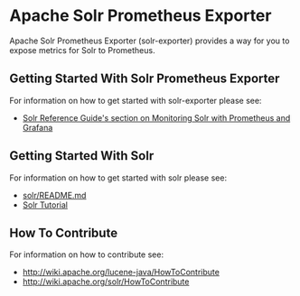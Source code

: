 <!--
    Licensed to the Apache Software Foundation (ASF) under one or more
    contributor license agreements.  See the NOTICE file distributed with
    this work for additional information regarding copyright ownership.
    The ASF licenses this file to You under the Apache License, Version 2.0
    the "License"); you may not use this file except in compliance with
    the License.  You may obtain a copy of the License at

        http://www.apache.org/licenses/LICENSE-2.0

    Unless required by applicable law or agreed to in writing, software
    distributed under the License is distributed on an "AS IS" BASIS,
    WITHOUT WARRANTIES OR CONDITIONS OF ANY KIND, either express or implied.
    See the License for the specific language governing permissions and
    limitations under the License.
 -->

# Apache Solr Prometheus Exporter

Apache Solr Prometheus Exporter (solr-exporter) provides a way for you to expose metrics for Solr to Prometheus.

## Getting Started With Solr Prometheus Exporter

For information on how to get started with solr-exporter please see:
 * [Solr Reference Guide's section on Monitoring Solr with Prometheus and Grafana](https://lucene.apache.org/solr/guide/monitoring-solr-with-prometheus-and-grafana.html)

## Getting Started With Solr

For information on how to get started with solr please see:
 * [solr/README.md](../../README.md)
 * [Solr Tutorial](https://lucene.apache.org/solr/guide/solr-tutorial.html)

## How To Contribute

For information on how to contribute see:
 * http://wiki.apache.org/lucene-java/HowToContribute
 * http://wiki.apache.org/solr/HowToContribute
